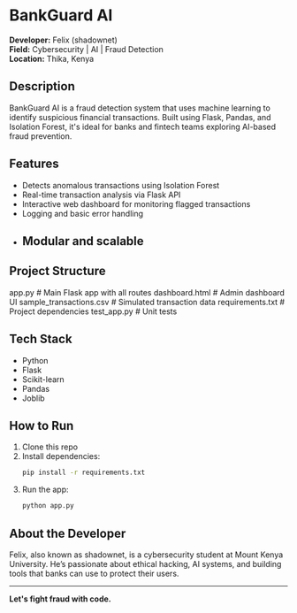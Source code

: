 
# BankGuard AI

**Developer:** Felix (shadownet)  
**Field:** Cybersecurity | AI | Fraud Detection  
**Location:** Thika, Kenya

## Description
BankGuard AI is a fraud detection system that uses machine learning to identify suspicious financial transactions. Built using Flask, Pandas, and Isolation Forest, it's ideal for banks and fintech teams exploring AI-based fraud prevention.


## Features
- Detects anomalous transactions using Isolation Forest
- Real-time transaction analysis via Flask API
- Interactive web dashboard for monitoring flagged transactions
- Logging and basic error handling
- Modular and scalable
  ---

## Project Structure

app.py                   # Main Flask app with all routes dashboard.html           # Admin dashboard UI sample_transactions.csv  # Simulated transaction data requirements.txt         # Project dependencies test_app.py              # Unit tests

## Tech Stack
- Python
- Flask
- Scikit-learn
- Pandas
- Joblib

## How to Run
1. Clone this repo
2. Install dependencies:
    ```bash
    pip install -r requirements.txt
    ```
3. Run the app:
    ```bash
    python app.py
    ```

## About the Developer
Felix, also known as shadownet, is a cybersecurity student at Mount Kenya University. He’s passionate about ethical hacking, AI systems, and building tools that banks can use to protect their users.

---

**Let's fight fraud with code.**

